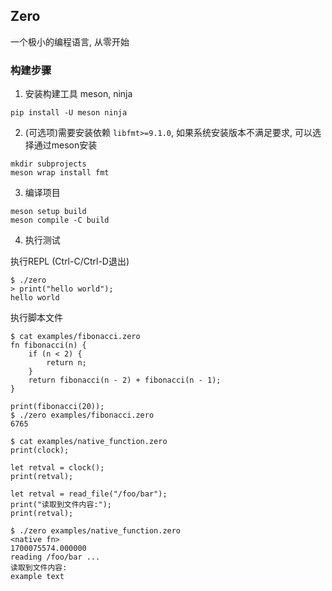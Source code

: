 ## Zero

一个极小的编程语言, 从零开始

### 构建步骤

1. 安装构建工具 meson, ninja

```shell
pip install -U meson ninja
```

2. (可选项)需要安装依赖 `libfmt>=9.1.0`, 如果系统安装版本不满足要求, 可以选择通过meson安装

```shell
mkdir subprojects
meson wrap install fmt
```

3. 编译项目

```shell
meson setup build
meson compile -C build
```

4. 执行测试

执行REPL (Ctrl-C/Ctrl-D退出)

```shell
$ ./zero
> print("hello world");
hello world
```

执行脚本文件


```shell
$ cat examples/fibonacci.zero
fn fibonacci(n) {
    if (n < 2) {
        return n;
    }
    return fibonacci(n - 2) + fibonacci(n - 1);
}

print(fibonacci(20));
$ ./zero examples/fibonacci.zero
6765
```

```shell
$ cat examples/native_function.zero
print(clock);

let retval = clock();
print(retval);

let retval = read_file("/foo/bar");
print("读取到文件内容:");
print(retval);

$ ./zero examples/native_function.zero
<native fn>
1700075574.000000
reading /foo/bar ...
读取到文件内容:
example text
```
